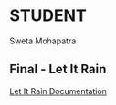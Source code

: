 # STUDENT

Sweta Mohapatra

## Final - Let It Rain

<a href="http://www.teletechnophiliac.com/blog/2016/3/final-project-documentatiohtml">Let It Rain Documentation</a>
